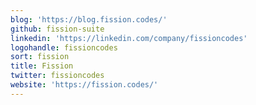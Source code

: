 ```yaml
---
blog: 'https://blog.fission.codes/'
github: fission-suite
linkedin: 'https://linkedin.com/company/fissioncodes'
logohandle: fissioncodes
sort: fission
title: Fission
twitter: fissioncodes
website: 'https://fission.codes/'
---
```

